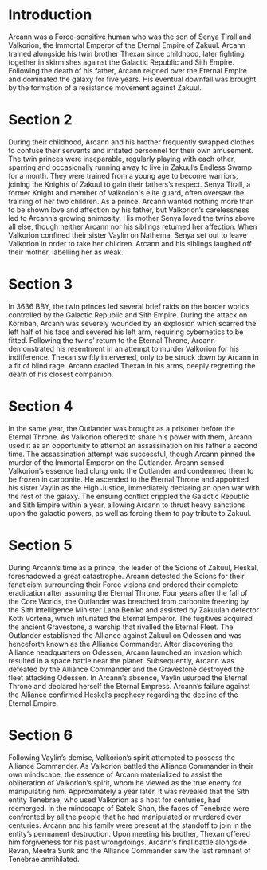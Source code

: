 # Introduction

Arcann was a Force-sensitive human who was the son of Senya Tirall and Valkorion, the Immortal Emperor of the Eternal Empire of Zakuul.
Arcann trained alongside his twin brother Thexan since childhood, later fighting together in skirmishes against the Galactic Republic and Sith Empire.
Following the death of his father, Arcann reigned over the Eternal Empire and dominated the galaxy for five years.
His eventual downfall was brought by the formation of a resistance movement against Zakuul.

# Section 2

During their childhood, Arcann and his brother frequently swapped clothes to confuse their servants and irritated personnel for their own amusement.
The twin princes were inseparable, regularly playing with each other, sparring and occasionally running away to live in Zakuul’s Endless Swamp for a month.
They were trained from a young age to become warriors, joining the Knights of Zakuul to gain their fathers’s respect.
Senya Tirall, a former Knight and member of Valkorion's elite guard, often oversaw the training of her two children.
As a prince, Arcann wanted nothing more than to be shown love and affection by his father, but Valkorion’s carelessness led to Arcann’s growing animosity.
His mother Senya loved the twins above all else, though neither Arcann nor his siblings returned her affection.
When Valkorion confined their sister Vaylin on Nathema, Senya set out to leave Valkorion in order to take her children.
Arcann and his siblings laughed off their mother, labelling her as weak.

# Section 3

In 3636 BBY, the twin princes led several brief raids on the border worlds controlled by the Galactic Republic and Sith Empire.
During the attack on Korriban, Arcann was severely wounded by an explosion which scarred the left half of his face and severed his left arm, requiring cybernetics to be fitted.
Following the twins’ return to the Eternal Throne, Arcann demonstrated his resentment in an attempt to murder Valkorion for his indifference.
Thexan swiftly intervened, only to be struck down by Arcann in a fit of blind rage.
Arcann cradled Thexan in his arms, deeply regretting the death of his closest companion.

# Section 4

In the same year, the Outlander was brought as a prisoner before the Eternal Throne.
As Valkorion offered to share his power with them, Arcann used it as an opportunity to attempt an assassination on his father a second time.
The assassination attempt was successful, though Arcann pinned the murder of the Immortal Emperor on the Outlander.
Arcann sensed Valkorion’s essence had clung onto the Outlander and condemned them to be frozen in carbonite.
He ascended to the Eternal Throne and appointed his sister Vaylin as the High Justice, immediately declaring an open war with the rest of the galaxy.
The ensuing conflict crippled the Galactic Republic and Sith Empire within a year, allowing Arcann to thrust heavy sanctions upon the galactic powers, as well as forcing them to pay tribute to Zakuul.

# Section 5

During Arcann’s time as a prince, the leader of the Scions of Zakuul, Heskal, foreshadowed a great catastrophe.
Arcann detested the Scions for their fanaticism surrounding their Force visions and ordered their complete eradication after assuming the Eternal Throne.
Four years after the fall of the Core Worlds, the Outlander was breached from carbonite freezing by the Sith Intelligence Minister Lana Beniko and assisted by Zakuulan defector Koth Vortena, which infuriated the Eternal Emperor.
The fugitives acquired the ancient Gravestone, a warship that rivalled the Eternal Fleet.
The Outlander established the Alliance against Zakuul on Odessen and was henceforth known as the Alliance Commander.
After discovering the Alliance headquarters on Odessen, Arcann launched an invasion which resulted in a space battle near the planet.
Subsequently, Arcann was defeated by the Alliance Commander and the Gravestone destroyed the fleet attacking Odessen.
In Arcann’s absence, Vaylin usurped the Eternal Throne and declared herself the Eternal Empress.
Arcann’s failure against the Alliance confirmed Heskel’s prophecy regarding the decline of the Eternal Empire.

# Section 6

Following Vaylin’s demise, Valkorion’s spirit attempted to possess the Alliance Commander.
As Valkorion battled the Alliance Commander in their own mindscape, the essence of Arcann materialized to assist the obliteration of Valkorion’s spirit, whom he viewed as the true enemy for manipulating him.
Approximately a year later, it was revealed that the Sith entity Tenebrae, who used Valkorion as a host for centuries, had reemerged.
In the mindscape of Satele Shan, the faces of Tenebrae were confronted by all the people that he had manipulated or murdered over centuries.
Arcann and his family were present at the standoff to join in the entity’s permanent destruction.
Upon meeting his brother, Thexan offered him forgiveness for his past wrongdoings.
Arcann’s final battle alongside Revan, Meetra Surik and the Alliance Commander saw the last remnant of Tenebrae annihilated.
